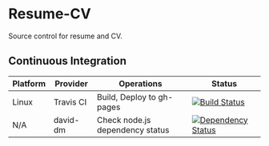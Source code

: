 # Resume-CV

Source control for resume and CV.

## Continuous Integration

| Platform | Provider | Operations | Status |
|----------|----------|------------|--------|
| Linux | Travis CI | Build, Deploy to gh-pages | [![Build Status](https://travis-ci.org/manastalukdar/resume-cv.svg?branch=master)](https://travis-ci.org/manastalukdar/resume-cv) |
| N/A | david-dm | Check node.js dependency status | [![Dependency Status](https://david-dm.org/manastalukdar/resume-cv.svg)](https://david-dm.org/manastalukdar/resume-cv?path=website) |
